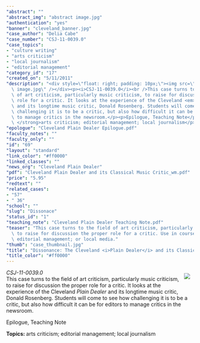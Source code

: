 ```yaml
---
"abstract": ""
"abstract_img": "abstract image.jpg"
"authentication": "yes"
"banner": "cleveland_banner.jpg"
"case_author": "Delia Cabe"
"case_number": "CSJ-11-0039.0"
"case_topics":
- "culture writing"
- "arts criticism"
- "local journalism"
- "editorial management"
"category_id": "17"
"created_on": "5/11/2011"
"description": "<div style=\"float: right; padding: 10px;\"><img src=\"/casestudy/files/photos/484/abstract\
  \ image.jpg\" /></div><p><i>CSJ-11-0039.0</i><br />This case turns to the field\
  \ of art criticism, particularly music criticism, to raise for discussion the proper\
  \ role for a critic. It looks at the experience of the Cleveland <em>Plain Dealer</em>\
  \ and its longtime music critic, Donald Rosenberg. Students will come to see how\
  \ challenging it is to be a critic, but also how difficult it can be for editors\
  \ to manage critics in the newsroom.</p><p>Epilogue, Teaching Note</p><p><strong>Topics:\
  \ </strong>arts criticism; editorial management; local journalism</p>"
"epologue": "Cleveland Plain Dealer Epilogue.pdf"
"faculty_notes": ""
"faculty_only": ""
"id": "69"
"layout": "standard"
"link_color": "#ff0000"
"linked_classes": ""
"news_org": "Cleveland Plain Dealer"
"pdf": "Cleveland Plain Dealer and its Classical Music Critic_wm.pdf"
"price": "5.95"
"redtext": ""
"related_cases":
- "57"
- " 36"
"school": ""
"slug": "Dissonace"
"status_id": "1"
"teaching_note": "Cleveland Plain Dealer Teaching Note.pdf"
"teaser": "This case turns to the field of art criticism, particularly music criticism,\
  \ to raise for discussion the proper role for a critic. Use in courses on arts criticism;\
  \ editorial management; or local media."
"thumb": "case_thumbnail.jpg"
"title": "Dissonance: The Cleveland <i>Plain Dealer</i> and its Classical Music Critic"
"title_color": "#ff0000"
---
```

<div style="float: right; padding: 10px;"><img src="/casestudy/files/photos/484/abstract image.jpg" /></div><p><i>CSJ-11-0039.0</i><br />This case turns to the field of art criticism, particularly music criticism, to raise for discussion the proper role for a critic. It looks at the experience of the Cleveland <em>Plain Dealer</em> and its longtime music critic, Donald Rosenberg. Students will come to see how challenging it is to be a critic, but also how difficult it can be for editors to manage critics in the newsroom.</p><p>Epilogue, Teaching Note</p><p><strong>Topics: </strong>arts criticism; editorial management; local journalism</p>
